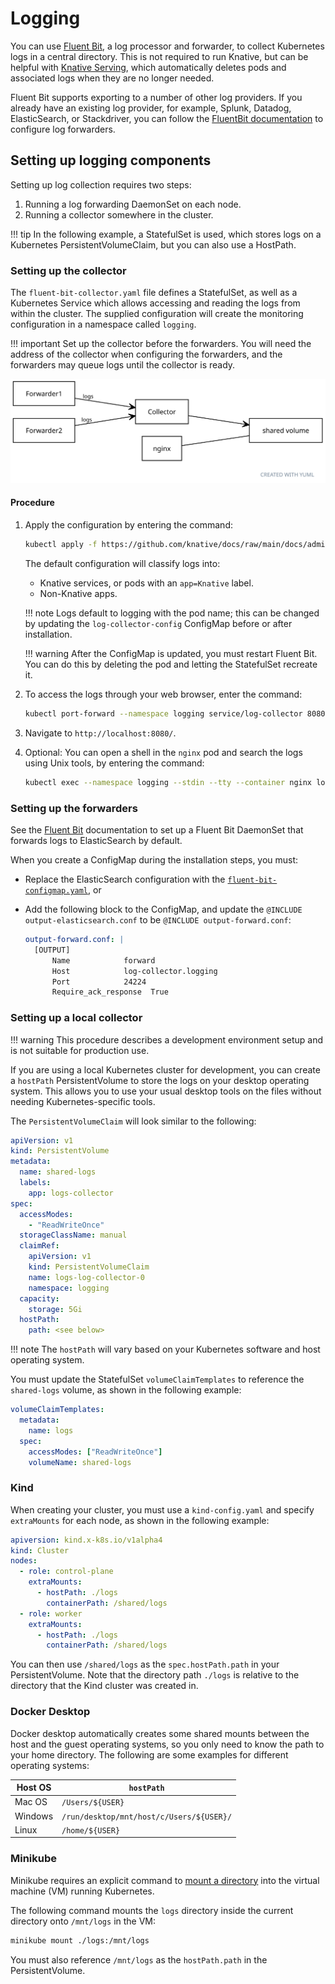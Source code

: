 # Logging

You can use [Fluent Bit](https://docs.fluentbit.io/), a log processor and forwarder, to collect
Kubernetes logs in a central directory.
This is not required to run Knative, but can be helpful with
[Knative Serving](../../../serving/README.md), which automatically deletes pods and associated logs when they are no longer needed.

Fluent Bit supports exporting to a number of other log providers. If you already have an existing log provider, for example, Splunk, Datadog, ElasticSearch, or Stackdriver, you can follow the [FluentBit documentation](https://docs.fluentbit.io/manual/pipeline/outputs) to configure log forwarders.

## Setting up logging components

Setting up log collection requires two steps:

1. Running a log forwarding DaemonSet on each node.
2. Running a collector somewhere in the cluster.

!!! tip
    In the following example, a StatefulSet is used, which stores logs on a Kubernetes PersistentVolumeClaim, but you can also use a HostPath.

### Setting up the collector

The `fluent-bit-collector.yaml` file defines a StatefulSet, as well as a Kubernetes Service which allows accessing and reading the logs from within the cluster. The supplied configuration will create the monitoring configuration in a namespace called `logging`.

!!! important
    Set up the collector before the forwarders. You will need the address of the collector when configuring the forwarders, and the forwarders may queue logs until the collector is ready.

![System diagram: forwarders and co-located collector and nginx](system.svg)

<!-- yuml.me UML rendering of:
[Forwarder1]logs->[Collector]
[Forwarder2]logs->[Collector]

// Add notes
[Collector]->[shared volume]
[nginx]-[shared volume]
-->

#### Procedure

1. Apply the configuration by entering the command:

    ```bash
    kubectl apply -f https://github.com/knative/docs/raw/main/docs/admin/observability/collecting-logs/fluent-bit-collector.yaml
    ```
    The default configuration will classify logs into:

    - Knative services, or pods with an `app=Knative` label.
    - Non-Knative apps.

    !!! note
        Logs default to logging with the pod name; this can be changed by updating the `log-collector-config` ConfigMap before or after installation.

    !!! warning
        After the ConfigMap is updated, you must restart Fluent Bit. You can do this by deleting the pod and letting the StatefulSet recreate it.

1. To access the logs through your web browser, enter the command:

    ```bash
    kubectl port-forward --namespace logging service/log-collector 8080:80
    ```

3. Navigate to `http://localhost:8080/`.

4. Optional: You can open a shell in the `nginx` pod and search the logs using Unix tools, by entering the command:

    ```bash
    kubectl exec --namespace logging --stdin --tty --container nginx log-collector-0
    ```

### Setting up the forwarders

See the [Fluent Bit](https://docs.fluentbit.io/manual/installation/kubernetes) documentation to set up a Fluent Bit DaemonSet that forwards logs to ElasticSearch by default.

When you create a ConfigMap during the installation steps, you must:

- Replace the ElasticSearch configuration with the [`fluent-bit-configmap.yaml`](fluent-bit-configmap.yaml), or
- Add the following block to the ConfigMap, and update the
`@INCLUDE output-elasticsearch.conf` to be `@INCLUDE output-forward.conf`:

    ```yaml
    output-forward.conf: |
      [OUTPUT]
          Name            forward
          Host            log-collector.logging
          Port            24224
          Require_ack_response  True
    ```

### Setting up a local collector

!!! warning
    This procedure describes a development environment setup and is not suitable for production use.

If you are using a local Kubernetes cluster for development, you can create a `hostPath` PersistentVolume to store the logs on your desktop operating system. This allows you to use your usual desktop tools on the files without needing Kubernetes-specific tools.

The `PersistentVolumeClaim` will look similar to the following:

```yaml
apiVersion: v1
kind: PersistentVolume
metadata:
  name: shared-logs
  labels:
    app: logs-collector
spec:
  accessModes:
    - "ReadWriteOnce"
  storageClassName: manual
  claimRef:
    apiVersion: v1
    kind: PersistentVolumeClaim
    name: logs-log-collector-0
    namespace: logging
  capacity:
    storage: 5Gi
  hostPath:
    path: <see below>
```

!!! note
    The `hostPath` will vary based on your Kubernetes software and host operating system.

You must update the StatefulSet `volumeClaimTemplates` to reference the `shared-logs` volume, as shown in the following example:

```yaml
volumeClaimTemplates:
  metadata:
    name: logs
  spec:
    accessModes: ["ReadWriteOnce"]
    volumeName: shared-logs
```

### Kind

When creating your cluster, you must use a `kind-config.yaml` and specify
`extraMounts` for each node, as shown in the following example:

```yaml
apiversion: kind.x-k8s.io/v1alpha4
kind: Cluster
nodes:
  - role: control-plane
    extraMounts:
      - hostPath: ./logs
        containerPath: /shared/logs
  - role: worker
    extraMounts:
      - hostPath: ./logs
        containerPath: /shared/logs
```

You can then use `/shared/logs` as the `spec.hostPath.path` in your
PersistentVolume. Note that the directory path `./logs` is relative to the
directory that the Kind cluster was created in.

### Docker Desktop

Docker desktop automatically creates some shared mounts between the host and the
guest operating systems, so you only need to know the path to your home
directory. The following are some examples for different operating systems:

| Host OS | `hostPath`                               |
| ------- | ---------------------------------------- |
| Mac OS  | `/Users/${USER}`                         |
| Windows | `/run/desktop/mnt/host/c/Users/${USER}/` |
| Linux   | `/home/${USER}`                          |

### Minikube

Minikube requires an explicit command to [mount a directory](https://minikube.sigs.k8s.io/docs/handbook/mount/) into the virtual machine (VM) running Kubernetes.

The following command mounts the `logs` directory inside the current directory onto `/mnt/logs` in the VM:

```bash
minikube mount ./logs:/mnt/logs
```

You must also reference `/mnt/logs` as the `hostPath.path` in the PersistentVolume.
